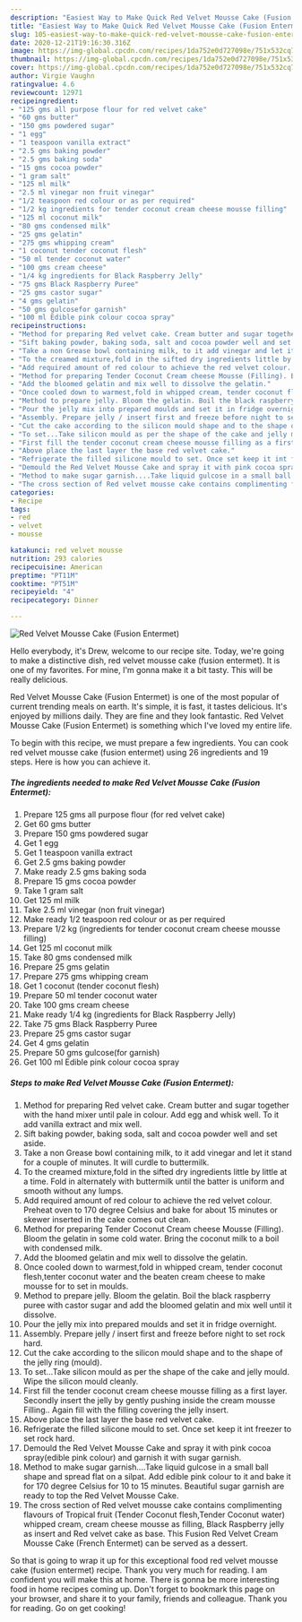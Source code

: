 ```yaml
---
description: "Easiest Way to Make Quick Red Velvet Mousse Cake (Fusion Entermet)"
title: "Easiest Way to Make Quick Red Velvet Mousse Cake (Fusion Entermet)"
slug: 105-easiest-way-to-make-quick-red-velvet-mousse-cake-fusion-entermet
date: 2020-12-21T19:16:30.316Z
image: https://img-global.cpcdn.com/recipes/1da752e0d727098e/751x532cq70/red-velvet-mousse-cake-fusion-entermet-recipe-main-photo.jpg
thumbnail: https://img-global.cpcdn.com/recipes/1da752e0d727098e/751x532cq70/red-velvet-mousse-cake-fusion-entermet-recipe-main-photo.jpg
cover: https://img-global.cpcdn.com/recipes/1da752e0d727098e/751x532cq70/red-velvet-mousse-cake-fusion-entermet-recipe-main-photo.jpg
author: Virgie Vaughn
ratingvalue: 4.6
reviewcount: 12971
recipeingredient:
- "125 gms all purpose flour for red velvet cake"
- "60 gms butter"
- "150 gms powdered sugar"
- "1 egg"
- "1 teaspoon vanilla extract"
- "2.5 gms baking powder"
- "2.5 gms baking soda"
- "15 gms cocoa powder"
- "1 gram salt"
- "125 ml milk"
- "2.5 ml vinegar non fruit vinegar"
- "1/2 teaspoon red colour or as per required"
- "1/2 kg ingredients for tender coconut cream cheese mousse filling"
- "125 ml coconut milk"
- "80 gms condensed milk"
- "25 gms gelatin"
- "275 gms whipping cream"
- "1 coconut tender coconut flesh"
- "50 ml tender coconut water"
- "100 gms cream cheese"
- "1/4 kg ingredients for Black Raspberry Jelly"
- "75 gms Black Raspberry Puree"
- "25 gms castor sugar"
- "4 gms gelatin"
- "50 gms gulcosefor garnish"
- "100 ml Edible pink colour cocoa spray"
recipeinstructions:
- "Method for preparing Red velvet cake. Cream butter and sugar together with the hand mixer until pale in colour. Add egg and whisk well. To it add vanilla extract and mix well."
- "Sift baking powder, baking soda, salt and cocoa powder well and set aside."
- "Take a non Grease bowl containing milk, to it add vinegar and let it stand for a couple of minutes. It will curdle to buttermilk."
- "To the creamed mixture,fold in the sifted dry ingredients little by little at a time. Fold in alternately with buttermilk until the batter is uniform and smooth without any lumps."
- "Add required amount of red colour to achieve the red velvet colour. Preheat oven to 170 degree Celsius and bake for about 15 minutes or skewer inserted in the cake comes out clean."
- "Method for preparing Tender Coconut Cream cheese Mousse (Filling). Bloom the gelatin in some cold water. Bring the coconut milk to a boil with condensed milk."
- "Add the bloomed gelatin and mix well to dissolve the gelatin."
- "Once cooled down to warmest,fold in whipped cream, tender coconut flesh,tenter coconut water and the beaten cream cheese to make mousse for to set in moulds."
- "Method to prepare jelly. Bloom the gelatin. Boil the black raspberry puree with castor sugar and add the bloomed gelatin and mix well until it dissolve."
- "Pour the jelly mix into prepared moulds and set it in fridge overnight."
- "Assembly. Prepare jelly / insert first and freeze before night to set rock hard."
- "Cut the cake according to the silicon mould shape and to the shape of the jelly ring (mould)."
- "To set...Take silicon mould as per the shape of the cake and jelly mould. Wipe the silicon mould cleanly."
- "First fill the tender coconut cream cheese mousse filling as a first layer. Secondly insert the jelly by gently pushing inside the cream mousse Filling.. Again fill with the filling covering the jelly insert."
- "Above place the last layer the base red velvet cake."
- "Refrigerate the filled silicone mould to set. Once set keep it int freezer to set rock hard."
- "Demould the Red Velvet Mousse Cake and spray it with pink cocoa spray(edible pink colour) and garnish it with sugar garnish."
- "Method to make sugar garnish....Take liquid gulcose in a small ball shape and spread flat on a silpat. Add edible pink colour to it and bake it for 170 degree Celsius for 10 to 15 minutes. Beautiful sugar garnish are ready to top the Red Velvet Mousse Cake."
- "The cross section of Red velvet mousse cake contains complimenting flavours of Tropical fruit (Tender Coconut flesh,Tender Coconut water) whipped cream, cream cheese mousse as filling, Black Raspberry jelly as insert and Red velvet cake as base. This Fusion Red Velvet Cream Mousse Cake (French Entermet) can be served as a dessert."
categories:
- Recipe
tags:
- red
- velvet
- mousse

katakunci: red velvet mousse 
nutrition: 293 calories
recipecuisine: American
preptime: "PT11M"
cooktime: "PT51M"
recipeyield: "4"
recipecategory: Dinner

---
```



![Red Velvet Mousse Cake (Fusion Entermet)](https://img-global.cpcdn.com/recipes/1da752e0d727098e/751x532cq70/red-velvet-mousse-cake-fusion-entermet-recipe-main-photo.jpg)

Hello everybody, it's Drew, welcome to our recipe site. Today, we're going to make a distinctive dish, red velvet mousse cake (fusion entermet). It is one of my favorites. For mine, I'm gonna make it a bit tasty. This will be really delicious.



Red Velvet Mousse Cake (Fusion Entermet) is one of the most popular of current trending meals on earth. It's simple, it is fast, it tastes delicious. It's enjoyed by millions daily. They are fine and they look fantastic. Red Velvet Mousse Cake (Fusion Entermet) is something which I've loved my entire life.


To begin with this recipe, we must prepare a few ingredients. You can cook red velvet mousse cake (fusion entermet) using 26 ingredients and 19 steps. Here is how you can achieve it.

<!--inarticleads1-->

##### The ingredients needed to make Red Velvet Mousse Cake (Fusion Entermet):

1. Prepare 125 gms all purpose flour (for red velvet cake)
1. Get 60 gms butter
1. Prepare 150 gms powdered sugar
1. Get 1 egg
1. Get 1 teaspoon vanilla extract
1. Get 2.5 gms baking powder
1. Make ready 2.5 gms baking soda
1. Prepare 15 gms cocoa powder
1. Take 1 gram salt
1. Get 125 ml milk
1. Take 2.5 ml vinegar (non fruit vinegar)
1. Make ready 1/2 teaspoon red colour or as per required
1. Prepare 1/2 kg (ingredients for tender coconut cream cheese mousse filling)
1. Get 125 ml coconut milk
1. Take 80 gms condensed milk
1. Prepare 25 gms gelatin
1. Prepare 275 gms whipping cream
1. Get 1 coconut (tender coconut flesh)
1. Prepare 50 ml tender coconut water
1. Take 100 gms cream cheese
1. Make ready 1/4 kg (ingredients for Black Raspberry Jelly)
1. Take 75 gms Black Raspberry Puree
1. Prepare 25 gms castor sugar
1. Get 4 gms gelatin
1. Prepare 50 gms gulcose(for garnish)
1. Get 100 ml Edible pink colour cocoa spray




<!--inarticleads2-->

##### Steps to make Red Velvet Mousse Cake (Fusion Entermet):

1. Method for preparing Red velvet cake. Cream butter and sugar together with the hand mixer until pale in colour. Add egg and whisk well. To it add vanilla extract and mix well.
1. Sift baking powder, baking soda, salt and cocoa powder well and set aside.
1. Take a non Grease bowl containing milk, to it add vinegar and let it stand for a couple of minutes. It will curdle to buttermilk.
1. To the creamed mixture,fold in the sifted dry ingredients little by little at a time. Fold in alternately with buttermilk until the batter is uniform and smooth without any lumps.
1. Add required amount of red colour to achieve the red velvet colour. Preheat oven to 170 degree Celsius and bake for about 15 minutes or skewer inserted in the cake comes out clean.
1. Method for preparing Tender Coconut Cream cheese Mousse (Filling). Bloom the gelatin in some cold water. Bring the coconut milk to a boil with condensed milk.
1. Add the bloomed gelatin and mix well to dissolve the gelatin.
1. Once cooled down to warmest,fold in whipped cream, tender coconut flesh,tenter coconut water and the beaten cream cheese to make mousse for to set in moulds.
1. Method to prepare jelly. Bloom the gelatin. Boil the black raspberry puree with castor sugar and add the bloomed gelatin and mix well until it dissolve.
1. Pour the jelly mix into prepared moulds and set it in fridge overnight.
1. Assembly. Prepare jelly / insert first and freeze before night to set rock hard.
1. Cut the cake according to the silicon mould shape and to the shape of the jelly ring (mould).
1. To set...Take silicon mould as per the shape of the cake and jelly mould. Wipe the silicon mould cleanly.
1. First fill the tender coconut cream cheese mousse filling as a first layer. Secondly insert the jelly by gently pushing inside the cream mousse Filling.. Again fill with the filling covering the jelly insert.
1. Above place the last layer the base red velvet cake.
1. Refrigerate the filled silicone mould to set. Once set keep it int freezer to set rock hard.
1. Demould the Red Velvet Mousse Cake and spray it with pink cocoa spray(edible pink colour) and garnish it with sugar garnish.
1. Method to make sugar garnish....Take liquid gulcose in a small ball shape and spread flat on a silpat. Add edible pink colour to it and bake it for 170 degree Celsius for 10 to 15 minutes. Beautiful sugar garnish are ready to top the Red Velvet Mousse Cake.
1. The cross section of Red velvet mousse cake contains complimenting flavours of Tropical fruit (Tender Coconut flesh,Tender Coconut water) whipped cream, cream cheese mousse as filling, Black Raspberry jelly as insert and Red velvet cake as base. This Fusion Red Velvet Cream Mousse Cake (French Entermet) can be served as a dessert.




So that is going to wrap it up for this exceptional food red velvet mousse cake (fusion entermet) recipe. Thank you very much for reading. I am confident you will make this at home. There is gonna be more interesting food in home recipes coming up. Don't forget to bookmark this page on your browser, and share it to your family, friends and colleague. Thank you for reading. Go on get cooking!
